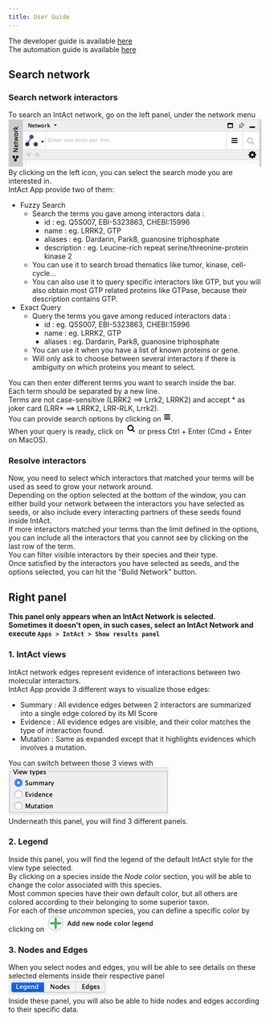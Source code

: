 ```yaml
---
title: User Guide
---
```


The developer guide is available [here](dev_guide.md)  
The automation guide is available [here](automation_support.md)

## Search network

### Search network interactors

To search an IntAct network, go on the left panel, under the network menu  
![Query screenshot](assets/screenshots/QueryScreenShot.png)  
By clicking on the left icon, you can select the search mode you are interested in.  
IntAct App provide two of them:

- Fuzzy Search
    - Search the terms you gave among interactors data :
        - id : eg. Q5S007, EBI-5323863, CHEBI:15996
        - name : eg. LRRK2, GTP
        - aliases : eg. Dardarin, Park8, guanosine triphosphate
        - description : eg. Leucine-rich repeat serine/threonine-protein kinase 2
    - You can use it to search broad thematics like tumor, kinase, cell-cycle...
    - You can also use it to query specific interactors like GTP, but you will also obtain most GTP related proteins
      like GTPase, because their description contains GTP.
- Exact Query
    - Query the terms you gave among reduced interactors data :
        - id : eg. Q5S007, EBI-5323863, CHEBI:15996
        - name : eg. LRRK2, GTP
        - aliases : eg. Dardarin, Park8, guanosine triphosphate
    - You can use it when you have a list of known proteins or gene.
    - Will only ask to choose between several interactors if there is ambiguity on which proteins you meant to select.

You can then enter different terms you want to search inside the bar.  
Each term should be separated by a new line.  
Terms are not case-sensitive (LRRK2 ==> Lrrk2, LRRK2) and accept * as joker card (LRR* ==> LRRK2, LRR-RLK, Lrrk2).  
You can provide search options by clicking on ![the burger button](assets/screenshots/OptionButton.png).  
When your query is ready, click on ![the loop button](assets/screenshots/SearchButton.png) or press Ctrl + Enter (Cmd +
Enter on MacOS).

### Resolve interactors

Now, you need to select which interactors that matched your terms will be used as seed to grow your network around.  
Depending on the option selected at the bottom of the window, you can either build your network between the interactors
you have selected as seeds, or also include every interacting partners of these seeds found inside IntAct.  
If more interactors matched your terms than the limit defined in the options, you can include all the interactors that
you cannot see by clicking on the last row of the term.  
You can filter visible interactors by their species and their type.  
Once satisfied by the interactors you have selected as seeds, and the options selected, you can hit the "Build Network"
button.

## Right panel

**This panel only appears when an IntAct Network is selected.    
Sometimes it doesn't open, in such cases, select an IntAct Network and execute   `Apps > IntAct > Show results panel`**

### 1. IntAct views

IntAct network edges represent evidence of interactions between two molecular interactors.  
IntAct App provide 3 different ways to visualize those edges:

- Summary : All evidence edges between 2 interactors are summarized into a single edge colored by its MI Score
- Evidence : All evidence edges are visible, and their color matches the type of interaction found.
- Mutation : Same as expanded except that it highlights evidences which involves a mutation.

You can switch between those 3 views with   
![the "View types" panel](assets/screenshots/ViewType.png)  
Underneath this panel, you will find 3 different panels.

### 2. Legend

Inside this panel, you will find the legend of the default IntAct style for the view type selected.  
By clicking on a species inside the _Node color_ section, you will be able to change the color associated with this
species.  
Most common species have their own default color, but all others are colored according to their belonging to some
superior taxon.  
For each of these _uncommon_ species, you can define a specific color by clicking
on ![Add new node color legend](assets/screenshots/AddColor.png)

### 3. Nodes and Edges

When you select nodes and edges, you will be able to see details on these selected elements inside their respective
panel
![](assets/screenshots/LegendNodesEdges.png)  
Inside these panel, you will also be able to hide nodes and edges according to their specific data.